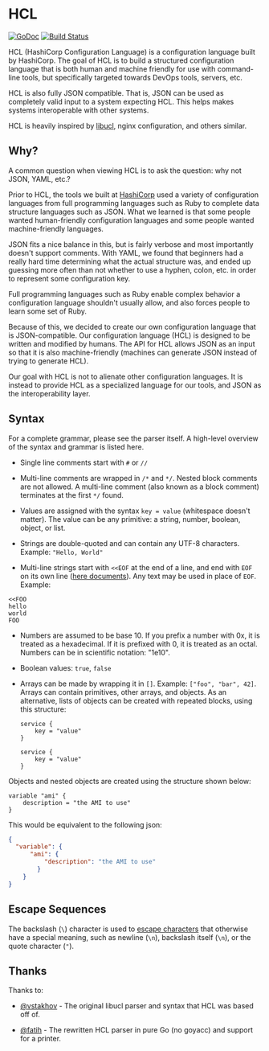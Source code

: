 # HCL

[![GoDoc](https://godoc.org/github.com/hashicorp/hcl?status.png)](https://godoc.org/github.com/hashicorp/hcl) [![Build Status](https://travis-ci.org/hashicorp/hcl.svg?branch=master)](https://travis-ci.org/hashicorp/hcl)

HCL (HashiCorp Configuration Language) is a configuration language built
by HashiCorp. The goal of HCL is to build a structured configuration language
that is both human and machine friendly for use with command-line tools, but
specifically targeted towards DevOps tools, servers, etc.

HCL is also fully JSON compatible. That is, JSON can be used as completely
valid input to a system expecting HCL. This helps makes systems
interoperable with other systems.

HCL is heavily inspired by
[libucl](https://github.com/vstakhov/libucl),
nginx configuration, and others similar.

## Why?

A common question when viewing HCL is to ask the question: why not
JSON, YAML, etc.?

Prior to HCL, the tools we built at [HashiCorp](http://www.hashicorp.com)
used a variety of configuration languages from full programming languages
such as Ruby to complete data structure languages such as JSON. What we
learned is that some people wanted human-friendly configuration languages
and some people wanted machine-friendly languages.

JSON fits a nice balance in this, but is fairly verbose and most
importantly doesn't support comments. With YAML, we found that beginners
had a really hard time determining what the actual structure was, and
ended up guessing more often than not whether to use a hyphen, colon, etc.
in order to represent some configuration key.

Full programming languages such as Ruby enable complex behavior
a configuration language shouldn't usually allow, and also forces
people to learn some set of Ruby.

Because of this, we decided to create our own configuration language
that is JSON-compatible. Our configuration language (HCL) is designed
to be written and modified by humans. The API for HCL allows JSON
as an input so that it is also machine-friendly (machines can generate
JSON instead of trying to generate HCL).

Our goal with HCL is not to alienate other configuration languages.
It is instead to provide HCL as a specialized language for our tools,
and JSON as the interoperability layer.

## Syntax

For a complete grammar, please see the parser itself. A high-level overview
of the syntax and grammar is listed here.

  * Single line comments start with `#` or `//`

  * Multi-line comments are wrapped in `/*` and `*/`. Nested block comments
    are not allowed. A multi-line comment (also known as a block comment)
    terminates at the first `*/` found.

  * Values are assigned with the syntax `key = value` (whitespace doesn't
    matter). The value can be any primitive: a string, number, boolean,
    object, or list.

  * Strings are double-quoted and can contain any UTF-8 characters.
    Example: `"Hello, World"`

  * Multi-line strings start with `<<EOF` at the end of a line, and end
    with `EOF` on its own line ([here documents](https://en.wikipedia.org/wiki/Here_document)).
    Any text may be used in place of `EOF`. Example:
```
<<FOO
hello
world
FOO
```

  * Numbers are assumed to be base 10. If you prefix a number with 0x,
    it is treated as a hexadecimal. If it is prefixed with 0, it is
    treated as an octal. Numbers can be in scientific notation: "1e10".

  * Boolean values: `true`, `false`

  * Arrays can be made by wrapping it in `[]`. Example:
    `["foo", "bar", 42]`. Arrays can contain primitives,
    other arrays, and objects. As an alternative, lists
    of objects can be created with repeated blocks, using
    this structure:

    ```hcl
    service {
        key = "value"
    }

    service {
        key = "value"
    }
    ```

Objects and nested objects are created using the structure shown below:

```
variable "ami" {
    description = "the AMI to use"
}
```
This would be equivalent to the following json:
``` json
{
  "variable": {
      "ami": {
          "description": "the AMI to use"
        }
    }
}
```

## Escape Sequences

The backslash (`\`) character is used to [escape characters][escape] that
otherwise have a special meaning, such as newline (`\n`), backslash itself
(`\n`), or the quote character (`"`).

[escape]: https://en.cppreference.com/w/cpp/language/escape


## Thanks

Thanks to:

  * [@vstakhov](https://github.com/vstakhov) - The original libucl parser
    and syntax that HCL was based off of.

  * [@fatih](https://github.com/fatih) - The rewritten HCL parser
    in pure Go (no goyacc) and support for a printer.
